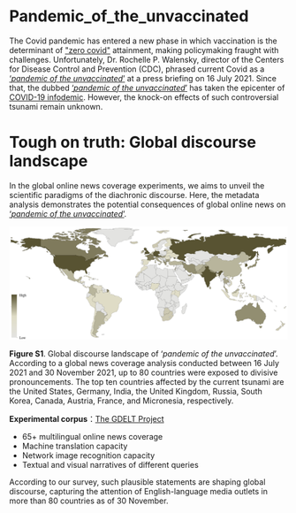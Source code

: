 # Pandemic_of_the_unvaccinated

The Covid pandemic has entered a new phase in which vaccination is the determinant of ["zero covid"](https://www.bmj.com/content/374/bmj.n1794) attainment, making policymaking fraught with challenges. Unfortunately, Dr. Rochelle P. Walensky, director of the Centers for Disease Control and Prevention (CDC), phrased current Covid as a [‘_pandemic of the unvaccinated_’](https://www.whitehouse.gov/briefing-room/press-briefings/2021/07/16/press-briefing-by-white-house-covid-19-response-team-and-public-health-officials-45/) at a press briefing on 16 July 2021. Since that, the dubbed [‘_pandemic of the unvaccinated_’](https://www.whitehouse.gov/briefing-room/press-briefings/2021/07/16/press-briefing-by-white-house-covid-19-response-team-and-public-health-officials-45/) has taken the epicenter of [COVID-19 infodemic](https://www.who.int/docs/default-source/coronaviruse/situation-reports/20200202-sitrep-13-ncov-v3.pdf). However, the knock-on effects of such controversial tsunami remain unknown. 

# Tough on truth: Global discourse landscape
In the global online news coverage experiments, we aims to unveil the scientific paradigms of the diachronic discourse. Here, the metadata analysis demonstrates the potential consequences of global online news on [‘_pandemic of the unvaccinated_’](https://www.whitehouse.gov/briefing-room/press-briefings/2021/07/16/press-briefing-by-white-house-covid-19-response-team-and-public-health-officials-45/).

![image](Global%20discourse%20landscape.png)

**Figure S1**. Global discourse landscape of ‘_pandemic of the unvaccinated_’. According to a global news coverage analysis conducted between 16 July 2021 and 30 November 2021, up to 80 countries were exposed to divisive pronouncements. The top ten countries affected by the current tsunami are the United States, Germany, India, the United Kingdom, Russia, South Korea, Canada, Austria, France, and Micronesia, respectively.

**Experimental corpus**：[The GDELT Project](https://www.gdeltproject.org/)
* 65+ multilingual online news coverage
* Machine translation capacity
* Network image recognition capacity
* Textual and visual narratives of different queries

According to our survey, such plausible statements are shaping global discourse, capturing the attention of English-language media outlets in more than 80 countries as of 30 November.
